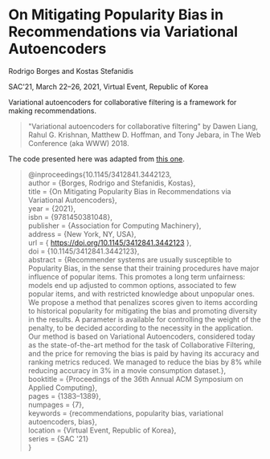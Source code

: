 # On Mitigating Popularity Bias in Recommendations via Variational Autoencoders

Rodrigo Borges and Kostas Stefanidis

SAC'21, March 22–26, 2021, Virtual Event, Republic of Korea



Variational autoencoders for collaborative filtering is a framework for making recommendations. 

>  "Variational autoencoders for collaborative filtering" by Dawen Liang, Rahul G. Krishnan, Matthew D. Hoffman, and Tony Jebara, in The Web Conference (aka WWW) 2018.

The code presented here was adapted from [this one](https://github.com/cydonia999/variational-autoencoders-for-collaborative-filtering-pytorch).


> @inproceedings{10.1145/3412841.3442123, \
> author = {Borges, Rodrigo and Stefanidis, Kostas}, \
> title = {On Mitigating Popularity Bias in Recommendations via Variational Autoencoders}, \
> year = {2021}, \
> isbn = {9781450381048}, \
> publisher = {Association for Computing Machinery}, \
> address = {New York, NY, USA}, \
> url = { https://doi.org/10.1145/3412841.3442123 }, \
> doi = {10.1145/3412841.3442123}, \
> abstract = {Recommender systems are usually susceptible to Popularity Bias, in the sense that their training procedures have major influence of popular items. This promotes a long term unfairness: models end up adjusted to common options, associated to few popular items, and with restricted knowledge about unpopular ones. We propose a method that penalizes scores given to items according to historical popularity for mitigating the bias and promoting diversity in the results. A parameter is available for controlling the weight of the penalty, to be decided according to the necessity in the application. Our method is based on Variational Autoencoders, considered today as the state-of-the-art method for the task of Collaborative Filtering, and the price for removing the bias is paid by having its accuracy and ranking metrics reduced. We managed to reduce the bias by 8% while reducing accuracy in 3% in a movie consumption dataset.}, \
> booktitle = {Proceedings of the 36th Annual ACM Symposium on Applied Computing}, \
> pages = {1383–1389}, \
> numpages = {7}, \
> keywords = {recommendations, popularity bias, variational autoencoders, bias}, \
> location = {Virtual Event, Republic of Korea}, \
> series = {SAC '21} \
> }
